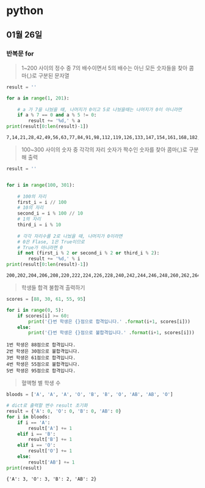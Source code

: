 # python

## 01월 26일

### 반복문 for

>1~200 사이의 정수 중 7의 배수이면서 5의 배수는 아닌 모든 숫자들을 찾아 콤마(,)로 구분된 문자열

```python
result = ''

for a in range(1, 201):
    
    # a 가 7을 나눴을 때, 나머지가 0이고 5로 나눴을때는 나머지가 0이 아니라면
    if a % 7 == 0 and a % 5 != 0:
        result += '%d,' % a
print(result[0:len(result)-1])
```

```
7,14,21,28,42,49,56,63,77,84,91,98,112,119,126,133,147,154,161,168,182,189,196
```



> 100~300 사이의 숫자 중 각각의 자리 숫자가 짝수인 숫자를 찾아 콤마(,)로 구분해 출력

```python
result = ''


for i in range(100, 301):
    
    # 100의 자리
    first_i = i // 100
    # 10의 자리
    second_i = i % 100 // 10
    # 1의 자리
    third_i = i % 10
    
    # 각각 자리수를 2로 나눴을 때, 나머지가 0이라면
    # 0은 Flase, 1은 True이므로
    # True가 아니라면 0
    if not (first_i % 2 or second_i % 2 or third_i % 2):
        result += '%d,' % i
print(result[0:len(result)-1])
```

```
200,202,204,206,208,220,222,224,226,228,240,242,244,246,248,260,262,264,266,268,280,282,284,286,288
```



> 학생들 합격 불합격 출력하기

```python
scores = [88, 30, 61, 55, 95]

for i in range(0, 5):
    if scores[i] >= 60:
        print('{}번 학생은 {}점으로 합격입니다.' .format(i+1, scores[i]))
    else:
        print('{}번 학생은 {}점으로 불합격입니다.' .format(i+1, scores[i]))
```

```
1번 학생은 88점으로 합격입니다.
2번 학생은 30점으로 불합격입니다.
3번 학생은 61점으로 합격입니다.
4번 학생은 55점으로 불합격입니다.
5번 학생은 95점으로 합격입니다.
```



> 혈액형 별 학생 수

```python
bloods = ['A', 'A', 'A', 'O', 'B', 'B', 'O', 'AB', 'AB', 'O']

# dict로 출력할 변수 result 초기화
result = {'A': 0, 'O': 0, 'B': 0, 'AB': 0}
for i in bloods:
    if i == 'A':
        result['A'] += 1
    elif i == 'B':
        result['B'] += 1
    elif i == 'O':
        result['O'] += 1
    else:
        result['AB'] += 1
print(result)
```

```
{'A': 3, 'O': 3, 'B': 2, 'AB': 2}
```